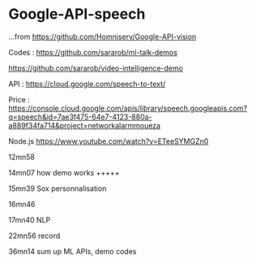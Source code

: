 # Google-API-speech
...from https://github.com/Homniserv/Google-API-vision

Codes : 
   https://github.com/sararob/ml-talk-demos

   https://github.com/sararob/video-intelligence-demo
       
API : https://cloud.google.com/speech-to-text/

Price : https://console.cloud.google.com/apis/library/speech.googleapis.com?q=speech&id=7ae3f475-64e7-4123-880a-a889f34fa714&project=networkalarmmoueza

Node.js https://www.youtube.com/watch?v=ETeeSYMGZn0 

12mn58

14mn07 how demo works +++++

15mn39 Sox personnalisation

16mn46

17mn40 NLP

22mn56 record


36mn14 sum up ML APIs, demo codes
